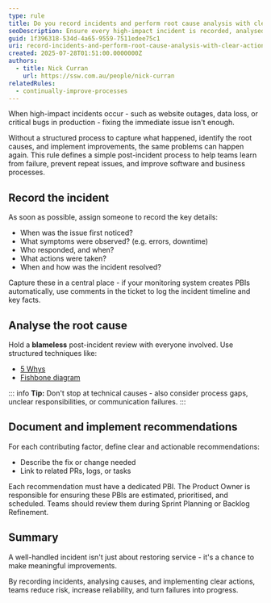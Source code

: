 ```yaml
---
type: rule
title: Do you record incidents and perform root cause analysis with clear actions?
seoDescription: Ensure every high-impact incident is recorded, analysed for root cause, and followed by clear, actionable recommendations to prevent recurrence.
guid: 1f396318-534d-4a65-9559-7511edee75c1
uri: record-incidents-and-perform-root-cause-analysis-with-clear-actions
created: 2025-07-28T01:51:00.0000000Z
authors:
  - title: Nick Curran
    url: https://ssw.com.au/people/nick-curran
relatedRules:
  - continually-improve-processes
---
```


When high-impact incidents occur - such as website outages, data loss, or critical bugs in production - fixing the immediate issue isn't enough.

Without a structured process to capture what happened, identify the root causes, and implement improvements, the same problems can happen again. This rule defines a simple post-incident process to help teams learn from failure, prevent repeat issues, and improve software and business processes.

## Record the incident

As soon as possible, assign someone to record the key details:

* When was the issue first noticed?
* What symptoms were observed? (e.g. errors, downtime)
* Who responded, and when?
* What actions were taken?
* When and how was the incident resolved?

Capture these in a central place - if your monitoring system creates PBIs automatically, use comments in the ticket to log the incident timeline and key facts.

## Analyse the root cause

Hold a **blameless** post-incident review with everyone involved. Use structured techniques like:

* [5 Whys](https://en.wikipedia.org/wiki/Five_whys)
* [Fishbone diagram](https://en.wikipedia.org/wiki/Ishikawa_diagram)

::: info
**Tip:** Don't stop at technical causes - also consider process gaps, unclear responsibilities, or communication failures.
:::

## Document and implement recommendations

For each contributing factor, define clear and actionable recommendations:

* Describe the fix or change needed
* Link to related PRs, logs, or tasks

Each recommendation must have a dedicated PBI. The Product Owner is responsible for ensuring these PBIs are estimated, prioritised, and scheduled. Teams should review them during Sprint Planning or Backlog Refinement.

## Summary

A well-handled incident isn't just about restoring service - it's a chance to make meaningful improvements.

By recording incidents, analysing causes, and implementing clear actions, teams reduce risk, increase reliability, and turn failures into progress.
